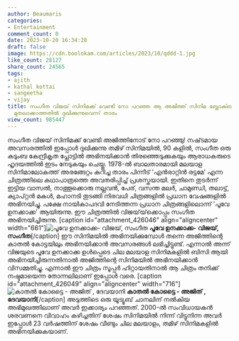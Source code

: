 ```yaml
---
author: Beaumaris
categories:
- Entertainment
comment_count: 0
date: 2023-10-20 16:34:28
draft: false
image: https://cdn.boolokam.com/articles/2023/10/qddd-1.jpg
like_count: 28127
share_count: 24565
tags:
- ajith
- kathal kottai
- sangeetha
- vijay
title: സംഗീത വിജയ് സിനിമക്ക് വേണ്ടി നോ പറഞ്ഞ ആ അജിത്ത് സിനിമ ബ്ലോക്ബസ്റ്റർ ആയി, അവസരം
  മുതലാക്കാത്തതിൽ ദുഖിക്കുന്നുവെന്ന് താരം
view_count: 985447
---
```


സംഗീത വിജയ് സിനിമക്ക് വേണ്ടി അജിത്തിനോട് നോ പറഞ്ഞു! നഷ്‌ടമായ അവസരത്തിൽ ഇപ്പോൾ ദുഖിക്കുന്നു തമിഴ് സിനിമയിൽ, 90 കളിൽ, സംഗീത ഒരു കുടുംബ കേന്ദ്രീകൃത പ്ലോട്ടിൽ അഭിനയിക്കാൻ തിരഞ്ഞെടുക്കുകയും ആരാധകരുടെ ഹൃദയത്തിൽ ഇടം നേടുകയും ചെയ്തു. 1978-ൽ ബാലതാരമായി മലയാള സിനിമാലോകത്ത് അരങ്ങേറ്റം കുറിച്ച താരം പിന്നീട് 'എൻരാറ്റിൻ രട്ടമേ' എന്ന ചിത്രത്തിലെ കഥാപാത്രത്തെ അവതരിപ്പിച്ച് പ്രശസ്തയായി. ഇതിനെ തുടർന്ന് ഇട്ടിയ വാസൽ, നാത്തൂക്കൊരു നല്ലവൻ, പേര്, വസന്ത മലർ, ചാമുണ്ഡി, തലാട്ട്, ക്യാപ്റ്റൻ മകൾ, മഹാനടി തുടങ്ങി നിരവധി ചിത്രങ്ങളിൽ പ്രധാന വേഷങ്ങളിൽ അഭിനയിച്ചു. പക്ഷേ നായികാപദവി നേടിത്തന്ന പ്രധാന ചിത്രങ്ങളിലൊന്ന് 'പൂവേ ഉനക്കാക്ക' ആയിരുന്നു. ഈ ചിത്രത്തിൽ വിജയ്‌യ്‌ക്കൊപ്പം സംഗീത അഭിനയിച്ചിരുന്നു. [caption id="attachment_426046" align="aligncenter" width="661"]![പൂവേ ഉനക്കാക്ക- വിജയ്, സംഗീത ](https://cdn.boolokam.com/articles/2023/10/qddd-1.jpg) **പൂവേ ഉനക്കാക്ക- വിജയ്, സംഗീത**[/caption] ഈ സിനിമയിൽ അഭിനയിക്കുമ്പോൾ തന്നെ അജിത്തിന്റെ കാതൽ കോട്ടയിലും അഭിനയിക്കാൻ അവസരങ്ങൾ ലഭിച്ചിട്ടുണ്ട്. എന്നാൽ അന്ന് വിജയുടെ പൂവേ ഉനക്കാക്ക ഉൾപ്പെടെ ചില മലയാള സിനിമകളിൽ ബിസി ആയി അഭിനയിച്ചിരുന്നതിനാൽ അജിത്തിന്റെ സിനിമയിൽ അഭിനയിക്കാൻ വിസമ്മതിച്ചു. എന്നാൽ ഈ ചിത്രം സൂപ്പർ ഹിറ്റായതിനാൽ ആ ചിത്രം തനിക്ക് നഷ്ടമായെന്ന തോന്നലിലാണ് ഇപ്പോൾ വരെ. [caption id="attachment_426049" align="aligncenter" width="716"]![കാതൽ കോട്ടൈ - അജിത് , ദേവയാനി](https://cdn.boolokam.com/articles/2023/10/dqdd.webp) **കാതൽ കോട്ടൈ - അജിത് , ദേവയാനി**[/caption] അടുത്തിടെ ഒരു യൂട്യൂബ് ചാനലിന് നൽകിയ അഭിമുഖത്തിലാണ് അവർ ഇക്കാര്യം പറഞ്ഞത്. 2000-ൽ സംവിധായകൻ ശരവണനെ വിവാഹം കഴിച്ചതിന് ശേഷം സിനിമയിൽ നിന്ന് വിട്ടുനിന്ന അവർ ഇപ്പോൾ 23 വർഷത്തിന് ശേഷം വീണ്ടും ചില മലയാളം, തമിഴ് സിനിമകളിൽ അഭിനയിക്കുകയാണ്.
